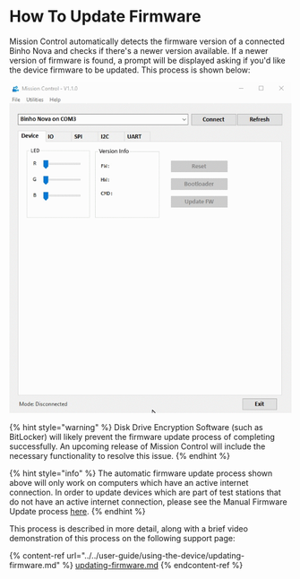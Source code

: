 # How To Update Firmware

Mission Control automatically detects the firmware version of a connected Binho Nova and checks if there's a newer version available. If a newer version of firmware is found, a prompt will be displayed asking if you'd like the device firmware to be updated. This process is shown below:

![](../../.gitbook/assets/fwupdate-missioncontroll.gif)

{% hint style="warning" %}
Disk Drive Encryption Software (such as BitLocker) will likely prevent the firmware update process of completing successfully. An upcoming release of Mission Control will include the necessary functionality to resolve this issue.&#x20;
{% endhint %}

{% hint style="info" %}
The automatic firmware update process shown above will only work on computers which have an active internet connection. In order to update devices which are part of test stations that do not have an active internet connection, please see the Manual Firmware Update process [here](https://support.binho.io/user-guide/using-the-device/updating-firmware#manual-update).
{% endhint %}

This process is described in more detail, along with a brief video demonstration of this process on the following support page:

{% content-ref url="../../user-guide/using-the-device/updating-firmware.md" %}
[updating-firmware.md](../../user-guide/using-the-device/updating-firmware.md)
{% endcontent-ref %}
